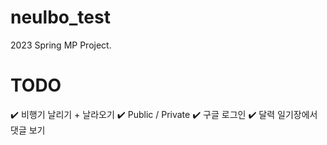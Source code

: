 # neulbo_test
2023 Spring MP Project.

# TODO
✔️ 비행기 날리기 + 날라오기
✔️ Public / Private
✔️ 구글 로그인
✔️ 달력 일기장에서 댓글 보기
